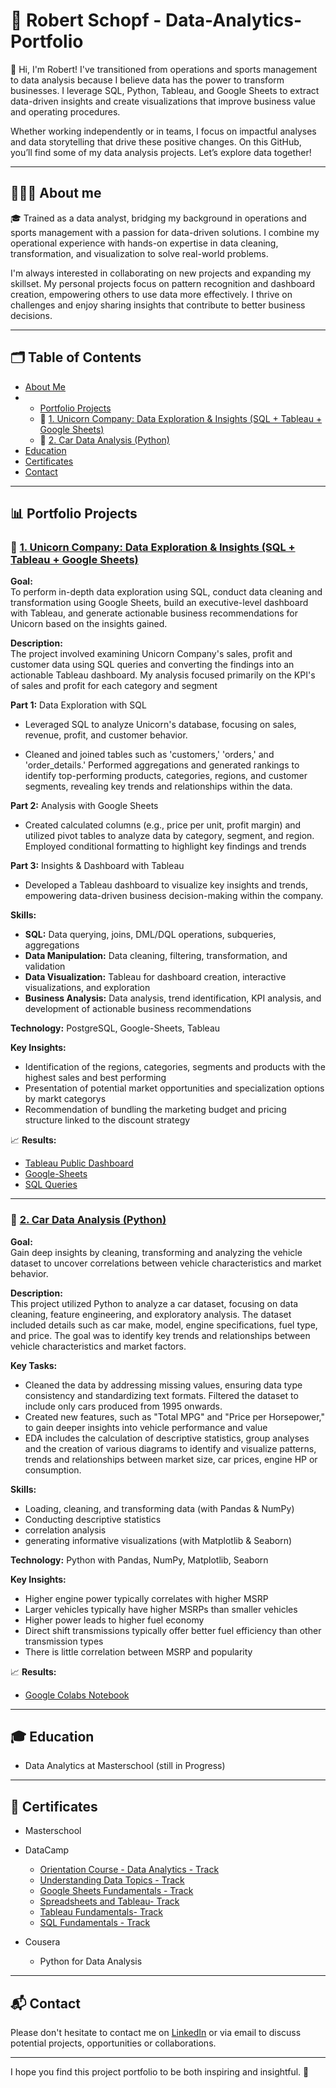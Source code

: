 #  🧨 Robert Schopf - Data-Analytics-Portfolio

👋 Hi, I'm Robert! I've transitioned from operations and sports management to data analysis because I believe data has the power to transform businesses. I leverage SQL, Python, Tableau, and Google Sheets to extract data-driven insights and create visualizations that improve business value and operating procedures. 

Whether working independently or in teams, I focus on impactful analyses and data storytelling that drive these positive changes. On this GitHub, you’ll find some of my data analysis projects. Let’s explore data together!

---

## 👨🏻‍💻 About me

🎓 Trained as a data analyst, bridging my background in operations and sports management with a passion for data-driven solutions. I combine my operational experience with hands-on expertise in data cleaning, transformation, and visualization to solve real-world problems. 

I'm always interested in collaborating on new projects and expanding my skillset.  My personal projects focus on pattern recognition and dashboard creation, empowering others to use data more effectively. I thrive on challenges and enjoy sharing insights that contribute to better business decisions.

---

## 🗂️ Table of Contents
* [About Me]()
* * [Portfolio Projects]()
  * 🦄 [1. Unicorn Company: Data Exploration & Insights (SQL + Tableau + Google Sheets)](https://github.com/robertschopf/Data-Analytics-Portfolio?tab=readme-ov-file#-1-unicorn-company-data-exploration--insights-sql--tableau--google-sheets)
  * 🚗 [2. Car Data Analysis (Python)](https://github.com/robertschopf/Data-Analytics-Portfolio?tab=readme-ov-file#-2-car-data-analysis-python)
* [Education](https://github.com/robertschopf/Data-Analytics-Portfolio?tab=readme-ov-file#-education)
* [Certificates](https://github.com/robertschopf/Data-Analytics-Portfolio?tab=readme-ov-file#-certificates)
* [Contact](https://github.com/robertschopf/Data-Analytics-Portfolio?tab=readme-ov-file#-contact)

---

## 📊 Portfolio Projects

### 🦄 [**1. Unicorn Company: Data Exploration & Insights (SQL + Tableau + Google Sheets)**](https://github.com/robertschopf/unicorn_project)

**Goal:**  
To perform in-depth data exploration using SQL, conduct data cleaning and transformation using Google Sheets, build an executive-level dashboard with Tableau, and generate actionable business recommendations for Unicorn based on the insights gained.

**Description:**  
The project involved examining Unicorn Company's sales, profit and customer data using SQL queries and converting the findings into an actionable Tableau dashboard. My analysis focused primarily on the KPI's of sales and profit for each category and segment

**Part 1:** Data Exploration with SQL
* Leveraged SQL to analyze Unicorn's database, focusing on sales, revenue, profit, and customer behavior. 

* Cleaned and joined tables such as 'customers,' 'orders,' and 'order_details.' Performed aggregations and generated rankings to identify top-performing products, categories, regions, and customer segments, revealing key trends and relationships within the data.

**Part 2:** Analysis with Google Sheets
* Created calculated columns (e.g., price per unit, profit margin) and utilized pivot tables to analyze data by category, segment, and region. Employed conditional formatting to highlight key findings and trends

**Part 3:** Insights & Dashboard with Tableau
* Developed a Tableau dashboard to visualize key insights and trends, empowering data-driven business decision-making within the company.

**Skills:**
* **SQL:** Data querying, joins, DML/DQL operations, subqueries, aggregations
* **Data Manipulation:** Data cleaning, filtering, transformation, and validation
* **Data Visualization:** Tableau for dashboard creation, interactive visualizations, and exploration
* **Business Analysis:** Data analysis, trend identification, KPI analysis, and development of actionable business recommendations

**Technology:** 
PostgreSQL, Google-Sheets, Tableau

**Key Insights:**
* Identification of the regions, categories, segments and products with the highest sales and best performing
* Presentation of potential market opportunities and specialization options by markt categorys
* Recommendation of bundling the marketing budget and pricing structure linked to the discount strategy

📈 **Results:**
* [Tableau Public Dashboard](https://public.tableau.com/views/Project_Unicorn/UnicornDashboardbyCategoryandSegment?:language=en-US&:sid=&:redirect=auth&:display_count=n&:origin=viz_share_link)
* [Google-Sheets](https://docs.google.com/spreadsheets/d/12tABKnn91MjVXZ7KtPKL8IDQuw5TvX9Fu8-BQ3351_w/edit?usp=sharing) 
* [SQL Queries](https://github.com/robertschopf/unicorn_project/blob/main/unicorn_project.sql)

---

### 🚗 [**2. Car Data Analysis (Python)**](https://github.com/robertschopf/car_data_analysis)

**Goal:**  
Gain deep insights by cleaning, transforming and analyzing the vehicle dataset to uncover correlations between vehicle characteristics and market behavior.

**Description:**  
This project utilized Python to analyze a car dataset, focusing on data cleaning, feature engineering, and exploratory analysis. The dataset included details such as car make, model, engine specifications, fuel type, and price. The goal was to identify key trends and relationships between vehicle characteristics and market factors.

**Key Tasks:**
* Cleaned the data by addressing missing values, ensuring data type consistency and standardizing text formats. Filtered the dataset to include only cars produced from 1995 onwards.
* Created new features, such as "Total MPG" and "Price per Horsepower," to gain deeper insights into vehicle performance and value
* EDA includes the calculation of descriptive statistics, group analyses and the creation of various diagrams to identify and visualize patterns, trends and relationships between market size, car prices, engine HP or consumption.

**Skills:**
* Loading, cleaning, and transforming data  (with Pandas & NumPy)
* Conducting descriptive statistics
* correlation analysis 
* generating informative visualizations (with Matplotlib & Seaborn)

**Technology:** 
Python with Pandas, NumPy, Matplotlib, Seaborn

**Key Insights:**
* Higher engine power typically correlates with higher MSRP
* Larger vehicles typically have higher MSRPs than smaller vehicles
* Higher power leads to higher fuel economy
* Direct shift transmissions typically offer better fuel efficiency than other transmission types
* There is little correlation between MSRP and popularity

📈 **Results:**
* [Google Colabs Notebook](https://colab.research.google.com/drive/1867ErT9_cWf1LzrVDklDDi1wnbPa-sc4?usp=sharing)

---

## 🎓 Education

* Data Analytics at Masterschool (still in Progress)

---

## 📜 Certificates

* Masterschool

* DataCamp
  * [Orientation Course - Data Analytics - Track](https://drive.google.com/file/d/11vkK_B9csKjn_FOyv7v_Z_UCsI_KQMZg/view?usp=drive_link)
  * [Understanding Data Topics - Track](https://drive.google.com/file/d/1qvhcz8sTITllCsqOjLB99vNb-H-P51td/view?usp=drive_link)
  * [Google Sheets Fundamentals - Track](https://drive.google.com/file/d/1LdMxsRnTFQ36m7mlNAzBw08siFk2V4P8/view?usp=drive_link)
  * [Spreadsheets and Tableau- Track](https://drive.google.com/file/d/1IW7ZquCQw844ZLEabwcVej5Lzf_3-Wm2/view?usp=drive_link)
  * [Tableau Fundamentals- Track](https://drive.google.com/file/d/1mVSNAcL0POAp2Y2Insk8YFzk5WP7oz2j/view?usp=drive_link)
  * [SQL Fundamentals - Track](https://drive.google.com/file/d/1Bj1DhmFjzjXqNwrwYNeo4uz626IWGfSi/view?usp=drive_link)

* Cousera
  * Python for Data Analysis
---

## 📬 Contact
Please don't hesitate to contact me on [LinkedIn](http://www.linkedin.com/in/robertschopf) or via email to discuss potential projects, opportunities or collaborations.

---

I hope you find this project portfolio to be both inspiring and insightful. 🌟
